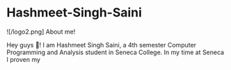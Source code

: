 # Hashmeet-Singh-Saini
![/logo2.png]
About me!

Hey guys 👋! I am Hashmeet Singh Saini, a 4th semester Computer Programming and Analysis student in Seneca College. In my time at Seneca I proven my 
